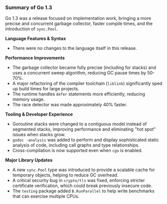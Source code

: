 ### Summary of Go 1.3

Go 1.3 was a release focused on implementation work, bringing a more precise and concurrent garbage collector, faster compile times, and the introduction of `sync.Pool`.

**Language Features & Syntax**
*   There were no changes to the language itself in this release.

**Performance Improvements**
*   The garbage collector became fully precise (including for stacks) and uses a concurrent sweep algorithm, reducing GC pause times by 50-70%.
*   A major refactoring of the compiler toolchain (`liblink`) significantly sped up build times for large projects.
*   The runtime handles `defer` statements more efficiently, reducing memory usage.
*   The race detector was made approximately 40% faster.

**Tooling & Developer Experience**
*   Goroutine stacks were changed to a contiguous model instead of segmented stacks, improving performance and eliminating "hot spot" issues when stacks grow.
*   `godoc -analysis` was added to perform and display sophisticated static analysis of code, including call graphs and type relationships.
*   Cross-compilation is now supported even when `cgo` is enabled.

**Major Library Updates**
*   A new `sync.Pool` type was introduced to provide a scalable cache for temporary objects, helping to reduce GC overhead.
*   A critical security bug in `crypto/tls` was fixed, enforcing stricter certificate verification, which could break previously insecure code.
*   The `testing` package added `B.RunParallel` to help write benchmarks that can exercise multiple CPUs.